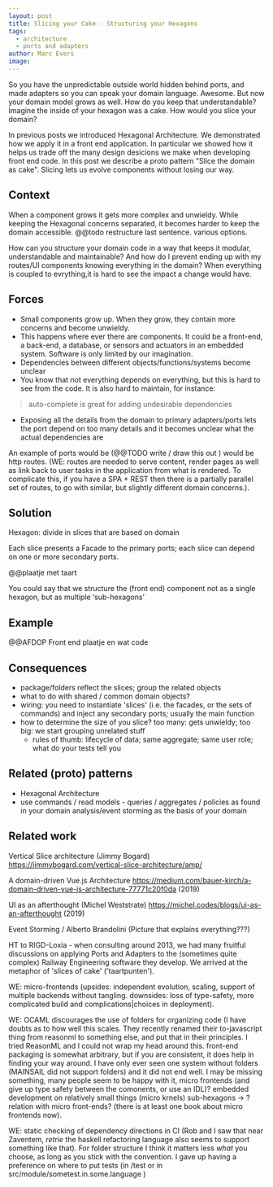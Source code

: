 ```yaml
---
layout: post
title: Slicing your Cake - Structuring your Hexagons
tags:
  - architecture
  - ports and adapters
author: Marc Evers
image: 
---
```


So you have the unpredictable outside world hidden behind ports, and made adapters so you can speak your domain language. Awesome. But now your domain model grows as well. How do you keep that understandable? Imagine the inside of your hexagon was a cake. How would you slice your domain?

In previous posts we introduced Hexagonal Architecture. We demonstrated how we apply it in a front end application. In particular we showed how it helps us trade off the many design desicions we make when developing front end code. In this post we describe a proto pattern "Slice the domain as cake". Slicing lets us evolve components without losing our way.

## Context 

When a component grows it gets more complex and unwieldy. While keeping the Hexagonal concerns separated, it becomes harder to keep the domain accessible. @@todo restructure last sentence. various options. 

How can you structure your domain code in a way that keeps it modular, understandable and maintainable? And how do I prevent ending up with my routes/UI components knowing everything in the domain? When everything is coupled to evrything,it is hard to see the impact a change would have.

## Forces

- Small components grow up. When they grow, they contain more concerns and become unwieldy. 
- This happens where ever there are components. It could be a front-end, a back-end, a database, or sensors and actuators in an embedded system. Software is only limited by our imagination. 
- Dependencies between different objects/functions/systems become unclear
- You know that not everything depends on everything, but this is hard to see from the code.  It is also hard to maintain, for instance:  

> auto-complete is great for adding undesirable dependencies

- Exposing all the details from the domain to primary adapters/ports lets the port depend on too many details and it becomes unclear what the actual dependencies are

An example of ports would be (@@TODO write / draw this out ) would be http routes. (WE: routes are needed to serve content, render pages as well as link back to user tasks in the application from what is rendered. To complicate this, if you have a SPA +  REST then there is a partially parallel set of routes, to go with similar, but slightly different domain concerns.).


## Solution

Hexagon: divide in slices that are based on domain

Each slice presents a Facade to the primary ports; each slice can depend on one or more secondary ports.

@@plaatje met taart 

You could say that we structure the (front end) component not as a single hexagon, but as multiple ‘sub-hexagons’

## Example 

@@AFDOP Front end plaatje en wat code

## Consequences

- package/folders reflect the slices; group the related objects
- what to do with shared / common domain objects?
- wiring: you need to instantiate 'slices' (i.e. the facades, or the sets of commands) and inject any secondary ports; usually the main function
- how to determine the size of you slice? too many: gets unwieldy; too big: we start grouping unrelated stuff
  - rules of thumb: lifecycle of data; same aggregate; same user role; what do your tests tell you

## Related (proto) patterns

- Hexagonal Architecture
- use commands / read models - queries / aggregates / policies as found in your domain analysis/event storming as the basis of your domain

## Related work

Vertical Slice architecture (Jimmy Bogard) https://jimmybogard.com/vertical-slice-architecture/amp/ 

A domain-driven Vue.js Architecture https://medium.com/bauer-kirch/a-domain-driven-vue-js-architecture-77771c20f0da (2019)

UI as an afterthought (Michel Weststrate) https://michel.codes/blogs/ui-as-an-afterthought (2019)

Event Storming / Alberto Brandolini (Picture that explains everything???)

HT to RIGD-Loxia - when consulting around 2013, we had many fruitful discussions on applying Ports and Adapters to the (sometimes quite complex) Railway Engineering software they develop. We arrived at the metaphor of 'slices of cake' ('taartpunten').

WE: micro-frontends (upsides: independent evolution, scaling, support of multiple backends without tangling. downsides: loss of type-safety, more complicated build and complications|choices in deployment).

WE: OCAML discourages the use of folders for organizing code (I have doubts as to  how well this scales. They recently renamed their to-javascript thing from reasonml to something else, and put that in their principles. I tried ReasonML and I could not  wrap my head around this. front-end packaging is somewhat arbitrary, but if you are consistent, it does help in finding your way around. I have only ever seen one system without folders (MAINSAIL did not support folders) and it did not end well. I may be  missing something, many people seem to be happy with it, micro frontends (and give up type safety between the comonents, or use an IDL)? embedded development on relatively small things (micro krnels)
sub-hexagons -> ?relation with micro front-ends? (there is at least one book about micro frontends now).

WE: static checking of dependency directions in CI (Rob and I saw that near Zaventem, _retrie_  the haskell refactoring language also seems to support something like that). For folder structure I think it matters less _what_ you choose, as long as you stick with the convention. I gave up having a preference on where to put tests (in /test or in src/module/sometest.in.some.language )
